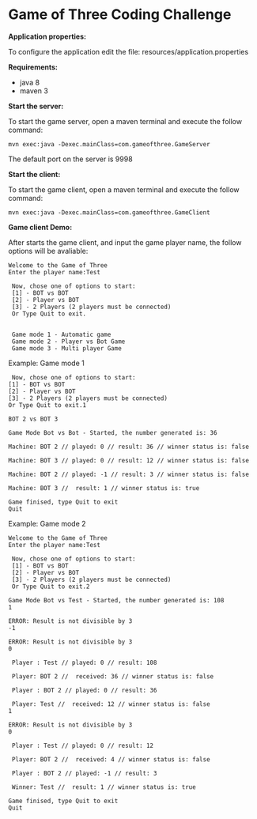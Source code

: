 # Game of Three Coding Challenge

**Application properties:**

To configure the application edit the file: resources/application.properties

**Requirements:**

- java 8 
- maven 3

**Start the server:**

To start the game server, open a maven terminal and execute the follow command:
```
mvn exec:java -Dexec.mainClass=com.gameofthree.GameServer
```
The default port on the server is 9998


**Start the client:**

To start the game client, open a maven terminal and execute the follow command:
```
mvn exec:java -Dexec.mainClass=com.gameofthree.GameClient
```

**Game client Demo:**

After starts the game client, and input the game player name, the follow options will be avaliable:
```
Welcome to the Game of Three
Enter the player name:Test

 Now, chose one of options to start:
 [1] - BOT vs BOT
 [2] - Player vs BOT
 [3] - 2 Players (2 players must be connected)
 Or Type Quit to exit.
 
 
 Game mode 1 - Automatic game
 Game mode 2 - Player vs Bot Game
 Game mode 3 - Multi player Game
``` 
 Example: Game mode 1
 ```
  Now, chose one of options to start:
 [1] - BOT vs BOT
 [2] - Player vs BOT
 [3] - 2 Players (2 players must be connected)
 Or Type Quit to exit.1

BOT 2 vs BOT 3

Game Mode Bot vs Bot - Started, the number generated is: 36

 Machine: BOT 2 // played: 0 // result: 36 // winner status is: false

 Machine: BOT 3 // played: 0 // result: 12 // winner status is: false

 Machine: BOT 2 // played: -1 // result: 3 // winner status is: false

 Machine: BOT 3 //  result: 1 // winner status is: true

Game finised, type Quit to exit
Quit
```

Example: Game mode 2
```
Welcome to the Game of Three
Enter the player name:Test

 Now, chose one of options to start:
 [1] - BOT vs BOT
 [2] - Player vs BOT
 [3] - 2 Players (2 players must be connected)
 Or Type Quit to exit.2

Game Mode Bot vs Test - Started, the number generated is: 108
1

ERROR: Result is not divisible by 3
-1

ERROR: Result is not divisible by 3
0

 Player : Test // played: 0 // result: 108

 Player: BOT 2 //  received: 36 // winner status is: false

 Player : BOT 2 // played: 0 // result: 36

 Player: Test //  received: 12 // winner status is: false
1

ERROR: Result is not divisible by 3
0

 Player : Test // played: 0 // result: 12

 Player: BOT 2 //  received: 4 // winner status is: false

 Player : BOT 2 // played: -1 // result: 3

 Winner: Test //  result: 1 // winner status is: true

Game finised, type Quit to exit
Quit
```
